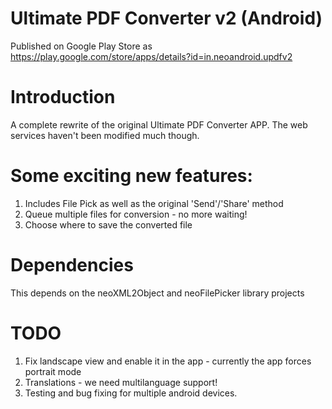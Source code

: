 Ultimate PDF Converter v2 (Android)
=========================

Published on Google Play Store as https://play.google.com/store/apps/details?id=in.neoandroid.updfv2

# Introduction
A complete rewrite of the original Ultimate PDF Converter APP. The web services haven't been modified much though.

# Some exciting new features:
1. Includes File Pick as well as the original 'Send'/'Share' method
2. Queue multiple files for conversion - no more waiting!
3. Choose where to save the converted file

# Dependencies
This depends on the neoXML2Object and neoFilePicker library projects

# TODO
1. Fix landscape view and enable it in the app - currently the app forces portrait mode
2. Translations - we need multilanguage support!
3. Testing and bug fixing for multiple android devices.

